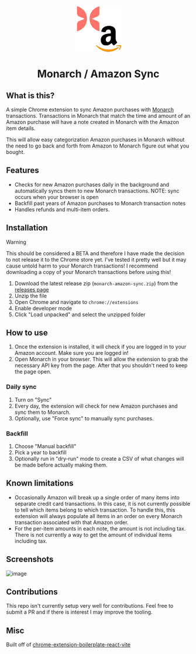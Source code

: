 <div align="center">
<img src="public/icon-128.png" alt="logo"/>
<h1>Monarch / Amazon Sync</h1>
</div>

## What is this?

A simple Chrome extension to sync Amazon purchases with [Monarch](https://monarchmoney.com) transactions. Transactions in Monarch that match the time and amount of an Amazon purchase will have a note created in Monarch with the Amazon item details.

This will allow easy categorization Amazon purchases in Monarch without the need to go back and forth from Amazon to Monarch figure out what you bought.

## Features

- Checks for new Amazon purchases daily in the background and automatically syncs them to new Monarch transactions. NOTE: sync occurs when your browser is open
- Backfill past years of Amazon purchases to Monarch transaction notes
- Handles refunds and multi-item orders.

## Installation

> [!WARNING]
> This should be considered a BETA and therefore I have made the decision to not release it to the Chrome store yet. I've tested it pretty well but it may cause untold harm to your Monarch transactions! I recommend downloading a copy of your Monarch transactions before using this!

1. Download the latest release zip (`monarch-amazon-sync.zip`) from the [releases page](https://github.com/alex-peck/monarch-amazon-sync/releases/latest)
2. Unzip the file
3. Open Chrome and navigate to `chrome://extensions`
4. Enable developer mode
5. Click "Load unpacked" and select the unzipped folder

## How to use

1. Once the extension is installed, it will check if you are logged in to your Amazon account. Make sure you are logged in!
2. Open Monarch in your browser. This will allow the extension to grab the necessary API key from the page. After that you shouldn't need to keep the page open.

### Daily sync
1. Turn on "Sync"
2. Every day, the extension will check for new Amazon purchases and sync them to Monarch.
3. Optionally, use "Force sync" to manually sync purchases.

### Backfill
1. Choose "Manual backfill"
2. Pick a year to backfill
3. Optionally run in "dry-run" mode to create a CSV of what changes will be made before actually making them.

## Known limitations
- Occasionally Amazon will break up a single order of many items into separate credit card transactions.
In this case, it is not currently possible to tell which items belong to which transaction.
To handle this, this extension will always populate all items in an order on every Monarch transaction associated with that Amazon order.
- For the per-item amounts in each note, the amount is not including tax. There is not currently a way to get the amount of individual items including tax.

## Screenshots
<img width="319" alt="image" src="https://github.com/alex-peck/monarch-amazon-sync/assets/53013351/af77f2b8-d92f-42ff-bc37-c7cedaf22fe9">

## Contributions

This repo isn't currently setup very well for contributions. Feel free to submit a PR and if there is interest I may improve the tooling.

## Misc

Built off of [chrome-extension-boilerplate-react-vite](https://github.com/Jonghakseo/chrome-extension-boilerplate-react-vite)
